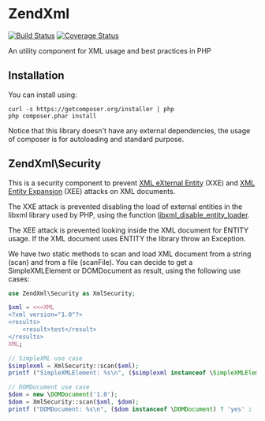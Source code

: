 # ZendXml

[![Build Status](https://secure.travis-ci.org/zendframework/ZendXml.svg?branch=master)](https://secure.travis-ci.org/zendframework/ZendXml)
[![Coverage Status](https://coveralls.io/repos/github/zendframework/ZendXml/badge.svg?branch=master)](https://coveralls.io/github/zendframework/ZendXml?branch=master)

An utility component for XML usage and best practices in PHP

## Installation

You can install using:

```
curl -s https://getcomposer.org/installer | php
php composer.phar install
```

Notice that this library doesn't have any external dependencies, the usage of composer is for autoloading and standard purpose. 


## ZendXml\Security

This is a security component to prevent [XML eXternal Entity](https://www.owasp.org/index.php/XML_External_Entity_%28XXE%29_Processing) (XXE) and [XML Entity Expansion](http://projects.webappsec.org/w/page/13247002/XML%20Entity%20Expansion) (XEE) attacks on XML documents.

The XXE attack is prevented disabling the load of external entities in the libxml library used by PHP, using the function [libxml_disable_entity_loader](http://www.php.net/manual/en/function.libxml-disable-entity-loader.php).

The XEE attack is prevented looking inside the XML document for ENTITY usage. If the XML document uses ENTITY the library throw an Exception.

We have two static methods to scan and load XML document from a string (scan) and from a file (scanFile). You can decide to get a SimpleXMLElement or DOMDocument as result, using the following use cases:

```php
use ZendXml\Security as XmlSecurity;

$xml = <<<XML
<?xml version="1.0"?>
<results>
    <result>test</result>
</results>
XML;

// SimpleXML use case
$simplexml = XmlSecurity::scan($xml);
printf ("SimpleXMLElement: %s\n", ($simplexml instanceof \SimpleXMLElement) ? 'yes' : 'no');

// DOMDocument use case
$dom = new \DOMDocument('1.0');
$dom = XmlSecurity::scan($xml, $dom);
printf ("DOMDocument: %s\n", ($dom instanceof \DOMDocument) ? 'yes' : 'no');
```
